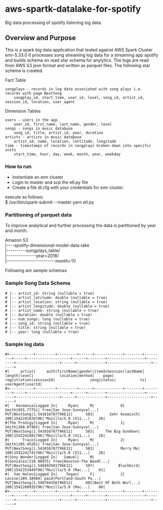 # aws-spartk-datalake-for-spotify
Big data processing of spotify listening log data.

## Overview and Purpose
This is a spark big data application that tested against AWS Spark Cluster emr-5.33.0
It processes song streaming log data for a streaming app spotify and builds schema on read star schema for anylytics. The logs are read from AWS S3 json format and written as parquet files.
The following star schema is created.

Fact Table

    songplays - records in log data associated with song plays i.e. records with page NextSong
        songplay_id, start_time, user_id, level, song_id, artist_id, session_id, location, user_agent

Dimension Tables

    users - users in the app
        user_id, first_name, last_name, gender, level
    songs - songs in music database
        song_id, title, artist_id, year, duration
    artists - artists in music database
        artist_id, name, location, lattitude, longitude
    time - timestamps of records in songplays broken down into specific units
        start_time, hour, day, week, month, year, weekday


### How to run

- Instantiate an emr cluster
- Login to master and scp the etl.py file
- Create a file dl.cfg with your credentials for emr cluster.

execute as follows:  
$ /usr/bin/spark-submit --master yarn etl.py




### Partitioning of parquet data

To improve analytical and further processing the data is partitioned by year and month. 

Amazon S3  
  |----spotify-dimensional-model-data-lake  
         |----------songplays_table/  
                  |---------------year=2018/  
                          |-------------------------month=11/  


Following are sample schemas 

### Sample Song Data Schema
    # |-- artist_id: string (nullable = true)
    # |-- artist_latitude: double (nullable = true)
    # |-- artist_location: string (nullable = true)
    # |-- artist_longitude: double (nullable = true)
    # |-- artist_name: string (nullable = true)
    # |-- duration: double (nullable = true)
    # |-- num_songs: long (nullable = true)
    # |-- song_id: string (nullable = true)
    # |-- title: string (nullable = true)
    # |-- year: long (nullable = true)
    
    
### Sample log data 
    #+-----------+---------+---------+------+-------------+--------+---------+-----+--------------------+------+--------+-----------------+---------+--------------------+------+-------------+--------------------+------+
    #|     artist|     auth|firstName|gender|itemInSession|lastName|   length|level|            location|method|    page|     registration|sessionId|                song|status|           ts|           userAgent|userId|
    #+-----------+---------+---------+------+-------------+--------+---------+-----+--------------------+------+--------+-----------------+---------+--------------------+------+-------------+--------------------+------+
    #|   Harmonia|Logged In|     Ryan|     M|            0|   Smith|655.77751| free|San Jose-Sunnyval...|   PUT|NextSong|1.541016707796E12|      583|       Sehr kosmisch|   200|1542241826796|"Mozilla/5.0 (X11...|    26|
    #|The Prodigy|Logged In|     Ryan|     M|            1|   Smith|260.07465| free|San Jose-Sunnyval...|   PUT|NextSong|1.541016707796E12|      583|     The Big Gundown|   200|1542242481796|"Mozilla/5.0 (X11...|    26|
    #|      Train|Logged In|     Ryan|     M|            2|   Smith|205.45261| free|San Jose-Sunnyval...|   PUT|NextSong|1.541016707796E12|      583|            Marry Me|   200|1542242741796|"Mozilla/5.0 (X11...|    26|
    #|Sony Wonder|Logged In|   Samuel|     M|            0|Gonzalez|218.06975| free|Houston-The Woodl...|   PUT|NextSong|1.540492941796E12|      597|           Blackbird|   200|1542253449796|"Mozilla/5.0 (Mac...|    61|
    #|  Van Halen|Logged In|    Tegan|     F|            2|  Levine|289.38404| paid|Portland-South Po...|   PUT|NextSong|1.540794356796E12|      602|Best Of Both Worl...|   200|1542260935796|"Mozilla/5.0 (Mac...|    80|
    #+-----------+---------+---------+------+-------------+--------+---------+-----+--------------------+------+--------+-----------------+---------+--------------------+------+-------------+--------------------+------+
    
